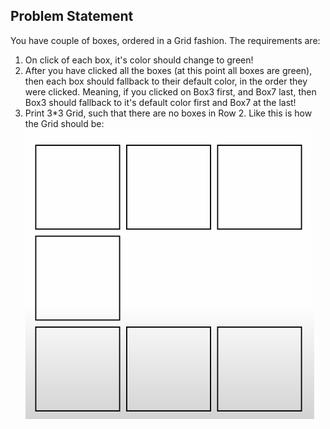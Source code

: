 ## Problem Statement

You have couple of boxes, ordered in a Grid fashion. The requirements are:

1. On click of each box, it's color should change to green!
2. After you have clicked all the boxes (at this point all boxes are green), then each box should fallback to their
   default color, in the order they were clicked. Meaning, if you clicked on Box3 first, and Box7 last, then Box3
   should fallback to it's default color first and Box7 at the last!
3. Print 3\*3 Grid, such that there are no boxes in Row 2. Like this is how the Grid should be:
   ![grid layout](./grid_layout.png)
